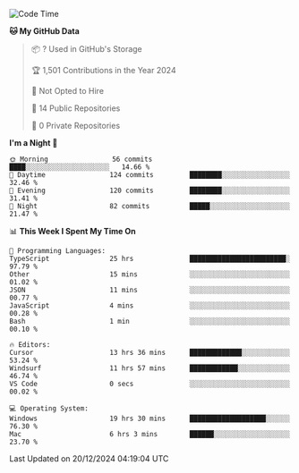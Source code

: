 <!--START_SECTION:waka-->
![Code Time](http://img.shields.io/badge/Code%20Time-6%2C458%20hrs%2047%20mins-blue)

**🐱 My GitHub Data** 

> 📦 ? Used in GitHub's Storage 
 > 
> 🏆 1,501 Contributions in the Year 2024
 > 
> 🚫 Not Opted to Hire
 > 
> 📜 14 Public Repositories 
 > 
> 🔑 0 Private Repositories 
 > 
**I'm a Night 🦉** 

```text
🌞 Morning                56 commits          ████░░░░░░░░░░░░░░░░░░░░░   14.66 % 
🌆 Daytime                124 commits         ████████░░░░░░░░░░░░░░░░░   32.46 % 
🌃 Evening                120 commits         ████████░░░░░░░░░░░░░░░░░   31.41 % 
🌙 Night                  82 commits          █████░░░░░░░░░░░░░░░░░░░░   21.47 % 
```


📊 **This Week I Spent My Time On** 

```text
💬 Programming Languages: 
TypeScript               25 hrs              ████████████████████████░   97.79 % 
Other                    15 mins             ░░░░░░░░░░░░░░░░░░░░░░░░░   01.02 % 
JSON                     11 mins             ░░░░░░░░░░░░░░░░░░░░░░░░░   00.77 % 
JavaScript               4 mins              ░░░░░░░░░░░░░░░░░░░░░░░░░   00.28 % 
Bash                     1 min               ░░░░░░░░░░░░░░░░░░░░░░░░░   00.10 % 

🔥 Editors: 
Cursor                   13 hrs 36 mins      █████████████░░░░░░░░░░░░   53.24 % 
Windsurf                 11 hrs 57 mins      ████████████░░░░░░░░░░░░░   46.74 % 
VS Code                  0 secs              ░░░░░░░░░░░░░░░░░░░░░░░░░   00.02 % 

💻 Operating System: 
Windows                  19 hrs 30 mins      ███████████████████░░░░░░   76.30 % 
Mac                      6 hrs 3 mins        ██████░░░░░░░░░░░░░░░░░░░   23.70 % 
```


 Last Updated on 20/12/2024 04:19:04 UTC
<!--END_SECTION:waka-->

